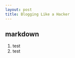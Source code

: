 ```yaml
---
layout: post
title: Blogging Like a Hacker
---
```

## markdown
1. test
1. test
<!-- Global site tag (gtag.js) - Google Analytics -->
<script async src="https://www.googletagmanager.com/gtag/js?id=UA-106619840-2"></script>
<script>
  window.dataLayer = window.dataLayer || [];
  function gtag(){dataLayer.push(arguments);}
  gtag('js', new Date());

  gtag('config', 'UA-106619840-2');
</script>
